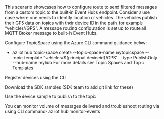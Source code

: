 This scenario showcases how to configure route to send filtered messages from a custom topic to the built-in Event Hubs endpoint. Consider a use case where one needs to identify location of vehicles. The vehicles publish their GPS data on topics with their device ID in the path, for example “vehicles/<VIN>/GPS”. A message routing configuration is set up to route all MQTT Broker message to built-in Event Hubs.  


Configure TopicSpace using the Azure CLI command guidance below: 
 - az iot hub topic-space create --topic-space-name mytopicspace --topic-template "vehicles/${principal.deviceid}/GPS" --type PublishOnly --hub-name myhub 
 For more details see Topic Spaces and Topic Templates 

Register devices using the CLI  

Download the SDK samples (SDK team to add git link for these)

Use the device sample to publish to the topic 

You can monitor volume of messages delivered and troubleshoot routing via using CLI command- az iot hub monitor-events 

 
